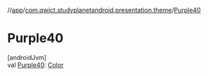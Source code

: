 //[app](../../index.md)/[com.qwict.studyplanetandroid.presentation.theme](index.md)/[Purple40](-purple40.md)

# Purple40

[androidJvm]\
val [Purple40](-purple40.md): [Color](https://developer.android.com/reference/kotlin/androidx/compose/ui/graphics/Color.html)
